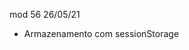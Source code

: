 mod 56                                              26/05/21

- Armazenamento com sessionStorage



